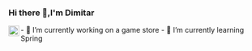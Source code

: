 ### Hi there 👋,I'm Dimitar
<a href="https://twitter.com/shinokada">
  <img align="left" alt="Dimitar Ivanov | Facebook" width="21px" src="https://pngimg.com/uploads/facebook_logos/facebook_logos_PNG19754.png"/>
</a>
- 🔭 I’m currently working on a game store 
- 🌱 I’m currently learning Spring
<!--
**dimitar-ivanov-ivanov/dimitar-ivanov-ivanov** is a ✨ _special_ ✨ repository because its `README.md` (this file) appears on your GitHub profile.

Here are some ideas to get you started:

- 🔭 I’m currently working on ...
- 🌱 I’m currently learning ...
- 👯 I’m looking to collaborate on ...
- 🤔 I’m looking for help with ...
- 💬 Ask me about ...
- 📫 How to reach me: ...
- 😄 Pronouns: ...
- ⚡ Fun fact: ...
-->
